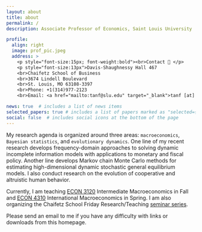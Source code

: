```yaml
---
layout: about
title: about
permalink: /
description: Associate Professor of Economics, Saint Louis University

profile:
  align: right
  image: prof_pic.jpeg
  address: > 
    <p style="font-size:15px; font-weight:bold"><br>Contact 📮 </p>
    <p style="font-size:13px">Davis-Shaughnessy Hall 467
    <br>Chaifetz School of Business
    <br>3674 Lindell Boulevard
    <br>St. Louis, MO 63108-3397
    <br>Phone: +1(314)977-2123
    <br>Email: <a href="mailto:tanf@slu.edu" target="_blank">tanf [at] slu.edu </a></p>

news: true  # includes a list of news items
selected_papers: true # includes a list of papers marked as "selected={true}"
social: false  # includes social icons at the bottom of the page
---
```


My research agenda is organized around three areas: `macroeconomics`, `Bayesian statistics`, and `evolutionary dynamics`. One line of my recent research develops frequency-domain approaches to solving dynamic incomplete information models with applications to monetary and fiscal policy. Another line develops Markov chain Monte Carlo methods for estimating high-dimensional dynamic stochastic general equilibrium models. I also conduct research on the evolution of cooperative and altruistic human behavior.

Currently, I am teaching [ECON 3120](/courses/e3120/) Intermediate Macroeconomics in Fall and [ECON 4310](/courses/e4310/) International Macroeconomics in Spring. I am also organizing the Chaifetz School Friday Research/Teaching [seminar series](/misc/seminar/).

Please send an email to me if you have any difficulty with links or downloads from this homepage.
